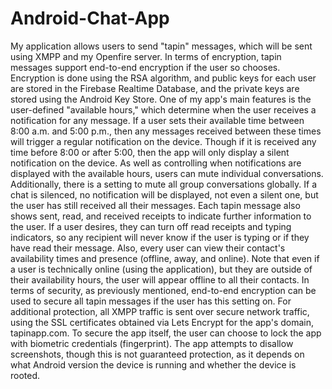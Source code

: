 # Android-Chat-App
My application allows users to send "tapin" messages, which will be sent using XMPP and my Openfire server. In terms of encryption, tapin messages support end-to-end encryption if the user so chooses. Encryption is done using the RSA algorithm, and public keys for each user are stored in the Firebase Realtime Database, and the private keys are stored using the Android Key Store. One of my app's main features is the user-defined "available hours," which determine when the user receives a notification for any message. If a user sets their available time between 8:00 a.m. and 5:00 p.m., then any messages received between these times will trigger a regular notification on the device. Though if it is received any time before 8:00 or after 5:00, then the app will only display a silent notification on the device. 
As well as controlling when notifications are displayed with the available hours, users can mute individual conversations. Additionally, there is a setting to mute all group conversations globally. If a chat is silenced, no notification will be displayed, not even a silent one, but the user has still received all their messages.
Each tapin message also shows sent, read, and received receipts to indicate further information to the user. If a user desires, they can turn off read receipts and typing indicators, so any recipient will never know if the user is typing or if they have read their message. Also, every user can view their contact's availability times and presence (offline, away, and online). Note that even if a user is technically online (using the application), but they are outside of their availability hours, the user will appear offline to all their contacts.
In terms of security, as previously mentioned, end-to-end encryption can be used to secure all tapin messages if the user has this setting on. For additional protection, all XMPP traffic is sent over secure network traffic, using the SSL certificates obtained via Lets Encrypt for the app's domain, tapinapp.com. To secure the app itself, the user can choose to lock the app with biometric credentials (fingerprint). The app attempts to disallow screenshots, though this is not guaranteed protection, as it depends on what Android version the device is running and whether the device is rooted.  
